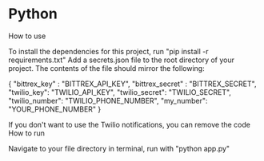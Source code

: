 # Python
How to use

To install the dependencies for this project, run "pip install -r requirements.txt"
Add a secrets.json file to the root directory of your project. The contents of the file should mirror the following:

{
    "bittrex_key" : "BITTREX_API_KEY",
    "bittrex_secret" : "BITTREX_SECRET",
    "twilio_key": "TWILIO_API_KEY",
    "twilio_secret": "TWILIO_SECRET",
    "twilio_number": "TWILIO_PHONE_NUMBER",
    "my_number": "YOUR_PHONE_NUMBER"
}

If you don't want to use the Twilio notifications, you can remove the code
How to run

Navigate to your file directory in terminal, run with "python app.py"
